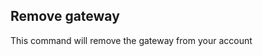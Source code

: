 <!-- usedin: [ _legacy_docker/Toolbelt] - post: -->


## Remove gateway

This command will remove the gateway from your account

